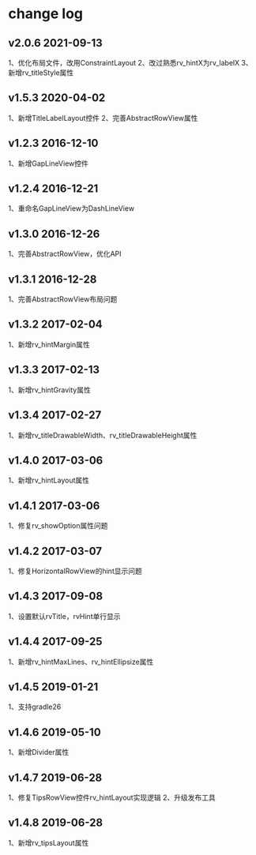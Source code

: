 change log
==========
v2.0.6 2021-09-13
-----------------
1、优化布局文件，改用ConstraintLayout
2、改过熟悉rv_hintX为rv_labelX
3、新增rv_titleStyle属性

v1.5.3 2020-04-02
-----------------
1、新增TitleLabelLayout控件
2、完善AbstractRowView属性

v1.2.3  2016-12-10
------------------
1、新增GapLineView控件

v1.2.4  2016-12-21
------------------
1、重命名GapLineView为DashLineView

v1.3.0  2016-12-26
------------------
1、完善AbstractRowView，优化API

v1.3.1  2016-12-28
------------------
1、完善AbstractRowView布局问题

v1.3.2 2017-02-04
------------------
1、新增rv_hintMargin属性

v1.3.3 2017-02-13
------------------
1、新增rv_hintGravity属性

v1.3.4 2017-02-27
------------------
1、新增rv_titleDrawableWidth、rv_titleDrawableHeight属性

v1.4.0 2017-03-06
------------------
1、新增rv_hintLayout属性

v1.4.1 2017-03-06
------------------
1、修复rv_showOption属性问题

v1.4.2 2017-03-07
------------------
1、修复HorizontalRowView的hint显示问题

v1.4.3 2017-09-08
------------------
1、设置默认rvTitle，rvHint单行显示

v1.4.4 2017-09-25
------------------
1、新增rv_hintMaxLines、rv_hintEllipsize属性

v1.4.5 2019-01-21
------------------
1、支持gradle26

v1.4.6 2019-05-10
------------------
1、新增Divider属性

v1.4.7 2019-06-28
------------------
1、修复TipsRowView控件rv_hintLayout实现逻辑
2、升级发布工具

v1.4.8 2019-06-28
------------------
1、新增rv_tipsLayout属性
